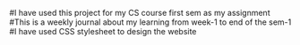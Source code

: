 #I have used this project for my CS course first sem as my assignment 
#This is a weekly journal about my learning from week-1 to end of the sem-1
#I have used CSS stylesheet to design the website
